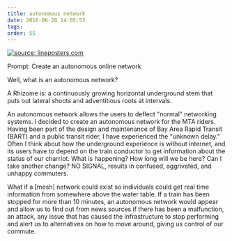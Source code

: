 ```yaml
---
title: autonomous network
date: 2016-06-28 14:05:53
tags:
order: 55
---
```

<a href="http://www.underconsideration.com/quipsologies/quip_images/tumblr_lv36gvRrWn1qge8fmo5_1280.jpg"><img src="http://www.underconsideration.com/quipsologies/quip_images/tumblr_lv36gvRrWn1qge8fmo5_1280.jpg" title="source: lineposters.com" /></a>

Prompt: Create an autonomous online network

Well, what is an autonomous network?

A Rhizome is: a continuously growing horizontal underground stem that puts out lateral shoots and adventitious roots at intervals. 

An autonomous network allows the users to deflect "normal" networking systems. I decided to create an autonomous network for the MTA riders.  Having been part of the design and maintenance of Bay Area Rapid Transit (BART) and a public transit rider, I have experienced the "unknown delay." Often I think about how the underground experience is without internet, and its users have  to depend on the train conductor to get information about the status of our charriot. What is happening? How long will we be here? Can I take another change? NO SIGNAL, results in confused, aggrivated, and unhappy commuters.  

What if a [mesh] network could exist so individuals could get real time information from somewhere above the water table.  If a train has been stopped for more than 10 minutes, an autonomous network would appear and allow us to find out from news sources if there has been a malfunction, an attack, any issue that has caused the infrastructure to stop performing and alert us to alternatives on how to move around, giving us control of our commute.